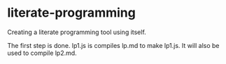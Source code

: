 literate-programming
====================

Creating a literate programming tool using itself. 

The first step is done. lp1.js is compiles lp.md to make lp1.js. It will also be used to compile lp2.md.

